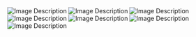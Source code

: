 <img src="feed.png" alt="Image Description"/> 
<img src="comments.png" alt="Image Description"/> 
<img src="search_screen.png" alt="Image Description"/> 
<img src="search_user.png" alt="Image Description"/> 
<img src="my_profile.png" alt="Image Description"/> 
<img src="other_user_profile.png" alt="Image Description"/> 
<img src="create_post.png" alt="Image Description"/> 
